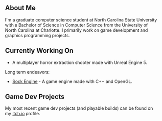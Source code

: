 ## About Me
I'm a graduate computer science student at North Carolina State University with a Bachelor of Science in Computer Science from the University of North Carolina at Charlotte. I primarily work on game development and graphics programming projects.

## Currently Working On
* A multiplayer horror extraction shooter made with Unreal Engine 5.

Long term endeavors:
* [Sock Engine](https://github.com/odesai840/Sock-Engine) - A game engine made with C++ and OpenGL.

## Game Dev Projects
My most recent game dev projects (and playable builds) can be found on my [itch.io](https://sock8416.itch.io/) profile.
